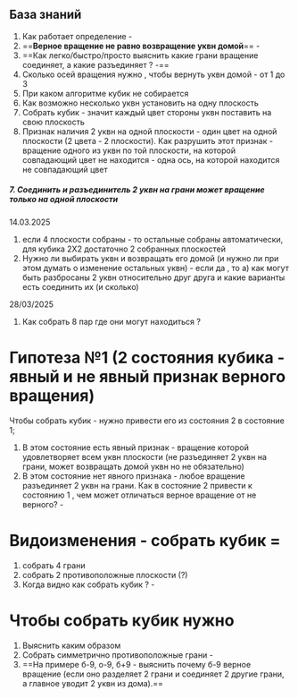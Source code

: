 ## База знаний 
1. Как работает определение - 
2. ==**Верное вращение не равно возвращение уквн домой**== - 
3. ==Как легко/быстро/просто  выяснить какие грани вращение соединяет, а какие разъединяет ? -==
4. Сколько осей вращения нужно , чтобы вернуть уквн домой - от 1 до 3
5. При каком алгоритме кубик не собирается
6. Как возможно несколько уквн установить на одну плоскость
7. Собрать кубик - значит каждый цвет стороны уквн поставить на свою плоскость
8. Признак наличия 2 уквн на одной плоскости - один цвет на одной плоскости (2 цвета - 2 плоскости). Как разрушить этот признак - вращение одного из уквн по той плоскости, на которой совпадающий цвет не находится - одна ось, на которой находится не совпадающий цвет
##### 7. **Соединить и разъединитель 2 уквн на грани может вращение только на одной плоскости** 


14.03.2025
1. если 4 плоскости собраны - то остальные собраны автоматически, для кубика 2Х2 достаточно 2 собранных плоскостей 
2. Нужно ли выбирать уквн и возвращать его домой (и нужно ли при этом думать о изменение остальных уквн) - если да , то 
   а) как могут быть разбросаны 2 уквн относительно друг друга и какие варианты есть соединить их (и сколько)

28/03/2025
1. Как собрать 8 пар где они могут находиться ?

# Гипотеза №1 (2 состояния кубика - явный и не явный признак верного вращения)
Чтобы собрать кубик - нужно привести его из состояния 2 в состояние 1;
1. В этом состояние есть явный признак - вращение которой удовлетворяет всем уквн плоскости (не разъединяет 2 уквн на грани, может возвращать домой уквн но не обязательно)
2. В этом состояние нет явного признака - любое вращение разъединяет 2 уквн на грани.
Как в состояние 2 привести к состоянию 1 , чем может отличаться верное вращение от не верного?  -

# Видоизменения - собрать кубик = 
1. собрать 4 грани 
2. собрать 2 противоположные плоскости (?)
3. Когда видно как собрать кубик ? - 

# Чтобы собрать кубик нужно
1. Выяснить каким образом
2. Собрать симметрично противоположные грани - 
3. ==На примере б-9, о-9, б+9 - выяснить почему б-9 верное вращение (если оно разделяет 2 грани и соединяет 2 другие грани, а главное уводит 2 уквн из дома).==
